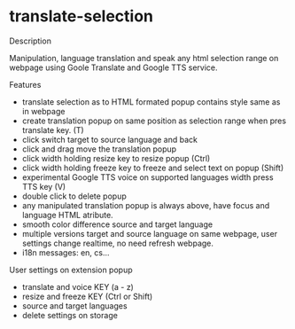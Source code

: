 translate-selection
===================

Description

Manipulation, language translation and speak any html selection range on webpage using Goole Translate and Google TTS service.

Features

- translate selection as to HTML formated popup contains style same as in webpage
- create translation popup on same position as selection range when pres translate key. (T)
- click switch target to source language and back
- click and drag move the translation popup
- click width holding resize key to resize popup (Ctrl)
- click width holding freeze key to freeze and select text on popup (Shift)
- experimental Google TTS voice on supported languages width press TTS key (V)
- double click to delete popup
- any manipulated translation popup is always above, have focus and language HTML atribute.
- smooth color difference source and target language
- multiple versions target and source language on same webpage, user settings change realtime, no need refresh webpage.
- i18n messages: en, cs...

User settings on extension popup

- translate and voice KEY (a - z)
- resize and freeze KEY (Ctrl or Shift)
- source and target languages
- delete settings on storage


